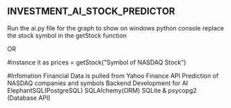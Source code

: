 ## INVESTMENT_AI_STOCK_PREDICTOR

Run the ai.py file for the graph to show on windows python console
replace the stock symbol in the getStock function 


OR

#instance it as 
prices = getStock("Symbol of NASDAQ Stock")

#Infomation
Financial Data is pulled from Yahoo Finance API
Prediction of NASDAQ companies and symbols
Backend Development for AI
ElephantSQL(PostgreSQL)
SQLAlchemy(ORM)
SQLite & psycopg2 (Database API)
